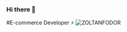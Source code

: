 ### Hi there 👋
#E-commerce Developer ⚡
![ZOLTANFODOR](https://cdn.shopify.com/s/files/1/0592/7226/5906/files/Green_and_White_Technology_LinkedIn_Banner.png?v=1643315878)

<!--
**ritmillio/ritmillio** is a ✨ _special_ ✨ repository because its `README.md` (this file) appears on your GitHub profile.

Here are some ideas to get you started:

- 🔭 I’m currently working on ...
- 🌱 I’m currently learning ...
- 👯 I’m looking to collaborate on ...
- 🤔 I’m looking for help with ...
- 💬 Ask me about ...
- 📫 How to reach me: ...
- 😄 Pronouns: ...
- ⚡ Fun fact: ...
-->
